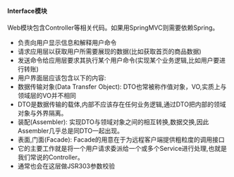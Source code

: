 #### Interface模块

Web模块包含Controller等相关代码。如果用SpringMVC则需要依赖Spring。

* 负责向用户显示信息和解释用户命令
* 请求应用层以获取用户所需要展现的数据(比如获取首页的商品数据)
* 发送命令给应用层要求其执行某个用户命令(实现某个业务逻辑,比如用户要进行转账)
* 用户界面层应该包含以下的内容:
* 数据传输对象(Data Transfer Object): DTO也常被称作值对象，VO,实质上与领域层的VO并不相同
* DTO是数据传输的载体,内部不应该存在任何业务逻辑,通过DTO把内部的领域对象与外界隔离。
* 装配(Assembler): 实现DTO与领域对象之间的相互转换,数据交换,因此Assembler几乎总是同DTO一起出现。
* 表面,门面(Facade): Facade的用意在于为远程客户端提供粗粒度的调用接口
* 它的主要工作就是将一个用户请求委派给一个或多个Service进行处理,也就是我们常说的Controller。
* 通常也会在这层做JSR303参数校验